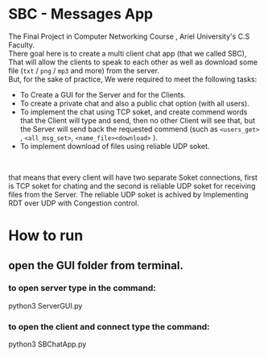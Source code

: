# SBC - Messages App 
The Final Project in Computer Networking Course , Ariel University's C.S Faculty. <br/>
There goal here is to create a multi client chat app (that we called SBC), That will allow the clients to speak to each other as well as download some file (`txt` / `png` / `mp3` and more) from the server.</br>
But, for the sake of practice, We were required to meet the following tasks:
 - To Create a GUI for the Server and for the Clients.
 - To create a private chat and also a public chat option (with all users).
 - To implement the chat using TCP soket, and create commend words that the Client will type and send, then no other Client will see that,  but the Server will send back the requested commend (such as `<users_get>` , `<all_msg_set>`, `<name_file><download>` ).
 - To implement download of files using reliable UDP soket.

</br>

that means that every client will have two separate Soket connections, first is TCP soket for chating and the second is reliable UDP soket for receiving files from the Server. The reliable UDP soket is achived by Implementing RDT over UDP with Congestion control. 

# How to run
## open the GUI folder from terminal.
### to open server type in the command:
python3 ServerGUI.py 
### to open the client and connect type the command:
python3 SBChatApp.py


